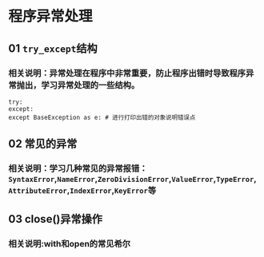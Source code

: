 # 程序异常处理
## 01 `try_except`结构
### 相关说明：异常处理在程序中非常重要，防止程序出错时导致程序异常抛出，学习异常处理的一些结构。
    try:
    except:
    except BaseException as e: # 进行打印出错的对象说明错误点
## 02 常见的异常
### 相关说明：学习几种常见的异常报错：`SyntaxError`,`NameError`,`ZeroDivisionError`,`ValueError`,`TypeError`,`AttributeError`,`IndexError`,`KeyError`等
## 03 close()异常操作
### 相关说明:with和open的常见希尔
